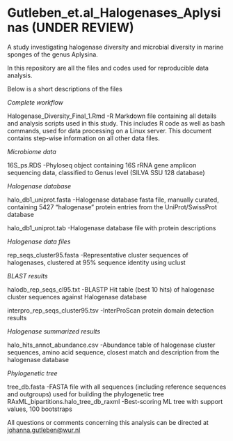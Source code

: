 # Gutleben_et.al_Halogenases_Aplysinas (UNDER REVIEW)
A study investigating halogenase diversity and  microbial diversity in marine sponges of the genus Aplysina.

In this repository are all the files and codes used for reproducible data analysis.

Below is a short descriptions of the files

*Complete workflow* 

Halogenase_Diversity_Final_1.Rmd -R Markdown file containing all details and analysis scripts used in this study. This includes R code as well as bash commands, used for data processing on a Linux server. This document contains step-wise information on all other data files.


*Microbiome data* 

16S_ps.RDS                        -Phyloseq object containing 16S rRNA gene amplicon sequencing data, classified to Genus level (SILVA SSU 128 database) 


*Halogenase database*  

halo_db1_uniprot.fasta            -Halogenase database fasta file, manually curated, containing 5427 “halogenase” protein entries from the UniProt/SwissProt database

halo_db1_uniprot.tab              -Halogenase database file with protein descriptions


*Halogenase data files*

rep_seqs_cluster95.fasta          -Representative cluster sequences of halogenases, clustered at 95% sequence identity using uclust


*BLAST results*

halodb_rep_seqs_cl95.txt          -BLASTP Hit table (best 10 hits) of halogenase cluster sequences against Halogenase database

interpro_rep_seqs_cluster95.tsv   -InterProScan protein domain detection results


*Halogenase summarized results* 

halo_hits_annot_abundance.csv     -Abundance table of halogenase cluster sequences, amino acid sequence, closest match and description from the halogenase database


*Phylogenetic tree* 

tree_db.fasta                     -FASTA file with all sequences (including reference sequences and outgroups) used for building the phylogenetic tree
RAxML_bipartitions.halo_tree_db_raxml -Best-scoring ML tree with support values, 100 bootstraps



All questions or comments concerning this analysis can be directed at johanna.gutleben@wur.nl

